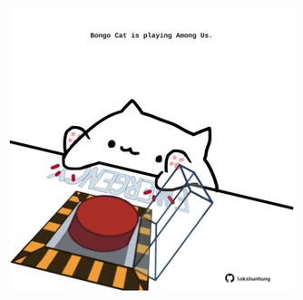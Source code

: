 <!-- built at 21/11/2021, 18:02:15 UTC -->
<p align="center">
  <img width="500" height="500" src="./ReadmeImage.svg">
</p>
